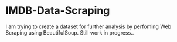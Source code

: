 # IMDB-Data-Scraping

I am trying to create a dataset for further analysis by perfoming Web Scraping using BeautifulSoup.
Still work in progress..
